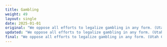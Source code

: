 ```yaml
---
title: Gambling
weight: 49
layout: single
date: 2025-01-01
original: "We oppose all efforts to legalize gambling in any form. (Utah Constitution: Article I, Section 27)"
updated: "We oppose all efforts to legalize gambling in any form. (Utah Constitution: Article I, Section 27)"
final: "We oppose all efforts to legalize gambling in any form. (Utah Constitution: Article I, Section 27)"
---
```

